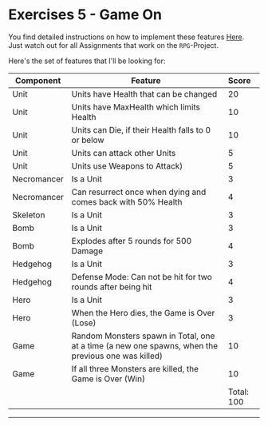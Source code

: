 # Exercises 5 - Game On

You find detailed instructions on how to implement these features [Here](003.5.1-console-classes-1.md).\
Just watch out for all Assignments that work on the `RPG`-Project.

Here's the set of features that I'll be looking for:

| Component | Feature  |  Score |
|--------------|-------|:-------------|
|Unit| Units have Health that can be changed | 20 |
|Unit| Units have MaxHealth which limits Health | 10 |
|Unit|Units can Die, if their Health falls to 0 or below| 10 |
|Unit|Units can attack other Units| 5 |
|Unit|Units use Weapons to Attack)| 5 |
|Necromancer|Is a Unit|3|
|Necromancer|Can resurrect once when dying and comes back with 50% Health| 4 |
|Skeleton|Is a Unit|3|
|Bomb|Is a Unit|3|
|Bomb|Explodes after 5 rounds for 500 Damage| 4 |
|Hedgehog|Is a Unit|3|
|Hedgehog|Defense Mode: Can not be hit for two rounds after being hit| 4 |
|Hero|Is a Unit|3|
|Hero|When the Hero dies, the Game is Over (Lose)| 3 |
|Game|Random Monsters spawn in Total, one at a time (a new one spawns, when the previous one was killed)|10|
|Game|If all three Monsters are killed, the Game is Over (Win)| 10 |
| | | Total: 100 |
-------------------------------
